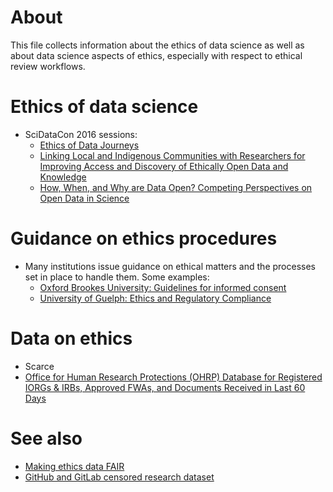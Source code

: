 # About
This file collects information about the ethics of data science as well as about data science aspects of ethics, especially with respect to ethical review workflows.

# Ethics of data science
* SciDataCon 2016 sessions: 
   * [Ethics of Data Journeys](http://www.scidatacon.org/2016/sessions/26/)
   * [Linking Local and Indigenous Communities with Researchers for Improving Access and Discovery of Ethically Open Data and Knowledge](http://www.scidatacon.org/2016/sessions/33/)
   * [How, When, and Why are Data Open? Competing Perspectives on Open Data in Science](http://www.scidatacon.org/2016/sessions/17/)

# Guidance on ethics procedures
* Many institutions issue guidance on ethical matters and the processes set in place to handle them. Some examples:
  * [Oxford Brookes University: Guidelines for informed consent](https://www.brookes.ac.uk/Research/Research-ethics/Guidelines-for-informed-consent/)
  * [University of Guelph: Ethics and Regulatory Compliance](http://www.uoguelph.ca/research/for-researchers/ethics-and-regulatory-compliance)

# Data on ethics
* Scarce
* [Office for Human Research Protections (OHRP) Database for Registered IORGs & IRBs, Approved FWAs, and Documents Received in Last 60 Days](http://ohrp.cit.nih.gov/search/irbsearch.aspx?styp=bsc)

# See also
* [Making ethics data FAIR](https://github.com/Daniel-Mietchen/talks/blob/master/PIDapalooza.md)
* [GitHub and GitLab censored research dataset](https://twitter.com/gwillem/status/786908161345216512)
